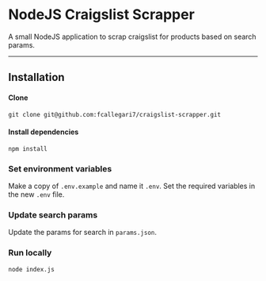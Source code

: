 # NodeJS Craigslist Scrapper

A small NodeJS application to scrap craigslist for products based on search params.

---

## Installation

#### Clone
```
git clone git@github.com:fcallegari7/craigslist-scrapper.git
```

#### Install dependencies
```
npm install
```

### Set environment variables

Make a copy of `.env.example` and name it `.env`. Set the required variables in the new `.env` file.

### Update search params

Update the params for search in `params.json`.

### Run locally
```
node index.js
```